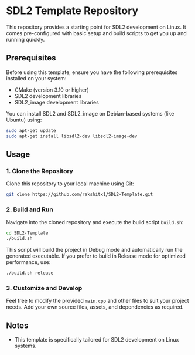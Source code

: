 # SDL2 Template Repository

This repository provides a starting point for SDL2 development on Linux. It comes pre-configured with basic setup and build scripts to get you up and running quickly.

## Prerequisites

Before using this template, ensure you have the following prerequisites installed on your system:

- CMake (version 3.10 or higher)
- SDL2 development libraries
- SDL2_image development libraries

You can install SDL2 and SDL2_image on Debian-based systems (like Ubuntu) using:

```bash
sudo apt-get update
sudo apt-get install libsdl2-dev libsdl2-image-dev
```

## Usage

### 1. Clone the Repository

Clone this repository to your local machine using Git:

```bash
git clone https://github.com/rakshitx1/SDL2-Template.git
```

### 2. Build and Run

Navigate into the cloned repository and execute the build script `build.sh`:

```bash
cd SDL2-Template
./build.sh
```

This script will build the project in Debug mode and automatically run the generated executable. If you prefer to build in Release mode for optimized performance, use:

```bash
./build.sh release
```

### 3. Customize and Develop

Feel free to modify the provided `main.cpp` and other files to suit your project needs. Add your own source files, assets, and dependencies as required.

## Notes

- This template is specifically tailored for SDL2 development on Linux systems.
